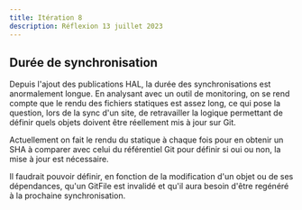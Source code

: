 ```yaml
---
title: Itération 8
description: Réflexion 13 juillet 2023
---
```


## Durée de synchronisation

Depuis l'ajout des publications HAL, la durée des synchronisations est anormalement longue. En analysant avec un outil de monitoring, on se rend compte que le rendu des fichiers statiques est assez long, ce qui pose la question, lors de la sync d'un site, de retravailler la logique permettant de définir quels objets doivent être réellement mis à jour sur Git.

Actuellement on fait le rendu du statique à chaque fois pour en obtenir un SHA à comparer avec celui du référentiel Git pour définir si oui ou non, la mise à jour est nécessaire.

Il faudrait pouvoir définir, en fonction de la modification d'un objet ou de ses dépendances, qu'un GitFile est invalidé et qu'il aura besoin d'être regénéré à la prochaine synchronisation.
